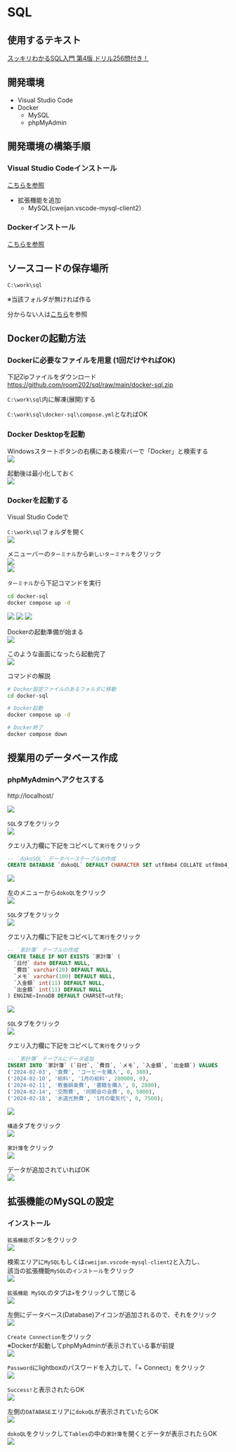 # SQL

## 使用するテキスト

[スッキリわかるSQL入門 第4版 ドリル256問付き！](https://book.impress.co.jp/books/1123101107)

## 開発環境

- Visual Studio Code
- Docker
  - MySQL
  - phpMyAdmin

## 開発環境の構築手順

###  Visual Studio Codeインストール

[こちらを参照](https://github.com/room202/vscode/)

- 拡張機能を追加
  - MySQL(cweijan.vscode-mysql-client2)

###  Dockerインストール

[こちらを参照](https://github.com/room202/docker/)

## ソースコードの保存場所

`C:\work\sql`

※当該フォルダが無ければ作る

分からない人は[こちら](https://github.com/room202/work-dir-prepare)を参照

## Dockerの起動方法

### Dockerに必要なファイルを用意 (1回だけやればOK)

下記Zipファイルをダウンロード  
https://github.com/room202/sql/raw/main/docker-sql.zip

`C:\work\sql`内に解凍(展開)する

`C:\work\sql\docker-sql\compose.yml`となればOK

### Docker Desktopを起動

Windowsスタートボタンの右横にある検索バーで「Docker」と検索する   
![](images/work001.png)

起動後は最小化しておく  
![](images/work002.png)

### Dockerを起動する

Visual Studio Codeで

`C:\work\sql`フォルダを開く  
![](images/work020.png)

メニューバーの`ターミナル`から`新しいターミナル`をクリック  
![](images/work021.png)  
![](images/work022.png)

`ターミナル`から下記コマンドを実行

  ```bash
  cd docker-sql
  docker compose up -d
  ```

![](images/work023.png)
![](images/work024.png)
![](images/work025.png)

Dockerの起動準備が始まる  
![](images/work026.png)

このような画面になったら起動完了  
![](images/work027.png)

コマンドの解説

 ```bash
# Docker設定ファイルのあるフォルダに移動
cd docker-sql

# Docker起動
docker compose up -d

# Docker終了
docker compose down
```

## 授業用のデータベース作成

### phpMyAdminへアクセスする  

http://localhost/

![](images/pma001.png)

`SQL`タブをクリック  
![](images/pma002.png)

クエリ入力欄に下記をコピペして`実行`をクリック

```sql
-- `dokoSQL` データベーステーブルの作成
CREATE DATABASE `dokoQL` DEFAULT CHARACTER SET utf8mb4 COLLATE utf8mb4_general_ci;
```

![](images/pma003.png)

左のメニューから`dokoQL`をクリック  
![](images/pma004.png)

`SQL`タブをクリック  
![](images/pma005.png)

クエリ入力欄に下記をコピペして`実行`をクリック

```sql
-- `家計簿` テーブルの作成 
CREATE TABLE IF NOT EXISTS `家計簿` (
  `日付` date DEFAULT NULL,
  `費目` varchar(20) DEFAULT NULL,
  `メモ` varchar(100) DEFAULT NULL,
  `入金額` int(11) DEFAULT NULL,
  `出金額` int(11) DEFAULT NULL
) ENGINE=InnoDB DEFAULT CHARSET=utf8;
```

![](images/pma006.png)

`SQL`タブをクリック  
![](images/pma007.png)

クエリ入力欄に下記をコピペして`実行`をクリック

```sql
-- `家計簿` テーブルにデータ追加
INSERT INTO `家計簿` (`日付`, `費目`, `メモ`, `入金額`, `出金額`) VALUES
('2024-02-03', '食費', 'コーヒーを購入', 0, 380),
('2024-02-10', '給料', '1月の給料', 280000, 0),
('2024-02-11', '教養娯楽費', '書籍を購入', 0, 2800),
('2024-02-14', '交際費', '同期会の会費', 0, 5000),
('2024-02-18', '水道光熱費', '1月の電気代', 0, 7560);
```

![](images/pma008.png)

`構造`タブをクリック  
![](images/pma009.png)

`家計簿`をクリック  
![](images/pma010.png)

データが追加されていればOK  
![](images/pma011.png)

## 拡張機能のMySQLの設定

### インストール

`拡張機能`ボタンをクリック  
![](images/vsc_ext001.png)

検索エリアに`MySQL`もしくは`cweijan.vscode-mysql-client2`と入力し、  
該当の拡張機能`MySQL`の`インストール`をクリック  
![](images/vsc_ext002.png)

`拡張機能 MySQL`のタブは`✕`をクリックして閉じる  
![](images/vsc_ext003.png)

左側にデータベース(Database)アイコンが追加されるので、それをクリック   
![](images/vsc_ext004.png)

`Create Connection`をクリック  
※Dockerが起動してphpMyAdminが表示されている事が前提  
![](images/vsc_ext005.png)

`Password`にlightboxのパスワードを入力して、「+ Connect」をクリック  
![](images/vsc_ext006.png)

`Success!`と表示されたらOK  
![](images/vsc_ext007.png)

左側の`DATABASE`エリアに`dokoQL`が表示されていたらOK  
![](images/vsc_ext008.png)

`dokoQL`をクリックして`Tables`の中の`家計簿`を開くとデータが表示されたらOK  
![](images/vsc_ext009.png)

